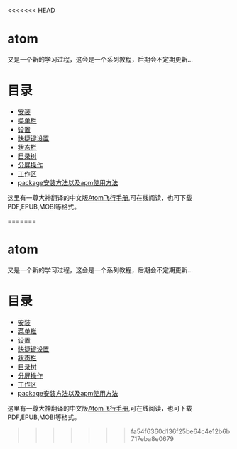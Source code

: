 <<<<<<< HEAD
# atom
又是一个新的学习过程，这会是一个系列教程，后期会不定期更新...


# 目录
* [安装][1]
* [菜单栏][2]
* [设置][3]
* [快捷键设置][4]
* [状态栏][5]
* [目录树][6]
* [分屏操作][7]
* [工作区][8]
* [package安装方法以及apm使用方法][9]

这里有一尊大神翻译的中文版[Atom飞行手册][10],可在线阅读，也可下载PDF,EPUB,MOBI等格式。

[1]:/install.md "安装"
[2]:/menuBar.md "菜单栏"
[3]:/settings.md "设置"
[4]:/keymap.md "快捷键设置"
[5]:/statusBar.md "状态栏"
[6]:/treeMenu.md "目录树"
[7]:/pane.md "分屏操作"
[8]:/workspace.md "工作区"
[9]:/package.md "包(Package)"
[10]:http://www.kancloud.cn/wizardforcel/atom-flight-manual/144561 "Atom飞行手册中文版"
=======
# atom
又是一个新的学习过程，这会是一个系列教程，后期会不定期更新...


# 目录
* [安装][1]
* [菜单栏][2]
* [设置][3]
* [快捷键设置][4]
* [状态栏][5]
* [目录树][6]
* [分屏操作][7]
* [工作区][8]
* [package安装方法以及apm使用方法][9]

这里有一尊大神翻译的中文版[Atom飞行手册][10],可在线阅读，也可下载PDF,EPUB,MOBI等格式。

[1]:/install.md "安装"
[2]:/menuBar.md "菜单栏"
[3]:/settings.md "设置"
[4]:/keymap.md "快捷键设置"
[5]:/statusBar.md "状态栏"
[6]:/treeMenu.md "目录树"
[7]:/pane.md "分屏操作"
[8]:/workspace.md "工作区"
[9]:/package.md "包(Package)"
[10]:http://www.kancloud.cn/wizardforcel/atom-flight-manual/144561 "Atom飞行手册中文版"
>>>>>>> fa54f6360d136f25be64c4e12b6b717eba8e0679
